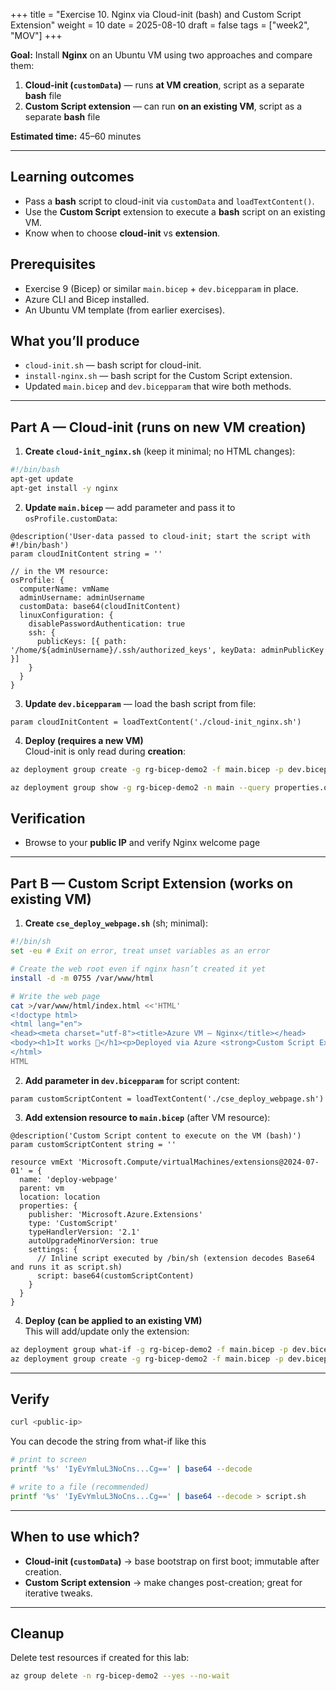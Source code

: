 +++
title = "Exercise 10. Nginx via Cloud-init (bash) and Custom Script Extension"
weight = 10
date = 2025-08-10
draft = false
tags = ["week2", "MOV"]
+++

**Goal:** Install **Nginx** on an Ubuntu VM using two approaches and compare them:

1) **Cloud-init (`customData`)** — runs **at VM creation**, script as a separate **bash** file  
2) **Custom Script extension** — can run **on an existing VM**, script as a separate **bash** file

**Estimated time:** 45–60 minutes

---

## Learning outcomes
- Pass a **bash** script to cloud-init via `customData` and `loadTextContent()`.
- Use the **Custom Script** extension to execute a **bash** script on an existing VM.
- Know when to choose **cloud-init** vs **extension**.

## Prerequisites
- Exercise 9 (Bicep) or similar `main.bicep` + `dev.bicepparam` in place.
- Azure CLI and Bicep installed.
- An Ubuntu VM template (from earlier exercises).

## What you’ll produce
- `cloud-init.sh` — bash script for cloud-init.
- `install-nginx.sh` — bash script for the Custom Script extension.
- Updated `main.bicep` and `dev.bicepparam` that wire both methods.

---

## Part A — Cloud-init (runs on **new** VM creation)

1) **Create `cloud-init_nginx.sh`** (keep it minimal; no HTML changes):
```bash
#!/bin/bash
apt-get update
apt-get install -y nginx
```

2) **Update `main.bicep`** — add parameter and pass it to `osProfile.customData`:
```bicep
@description('User-data passed to cloud-init; start the script with #!/bin/bash')
param cloudInitContent string = ''

// in the VM resource:
osProfile: {
  computerName: vmName
  adminUsername: adminUsername
  customData: base64(cloudInitContent)
  linuxConfiguration: {
    disablePasswordAuthentication: true
    ssh: {
      publicKeys: [{ path: '/home/${adminUsername}/.ssh/authorized_keys', keyData: adminPublicKey }]
    }
  }
}
```

3) **Update `dev.bicepparam`** — load the bash script from file:
```bicep
param cloudInitContent = loadTextContent('./cloud-init_nginx.sh')
```

4) **Deploy (requires a **new** VM)**  
Cloud-init is only read during **creation**:
```bash
az deployment group create -g rg-bicep-demo2 -f main.bicep -p dev.bicepparam adminPublicKey=@~/.ssh/id_rsa.pub

az deployment group show -g rg-bicep-demo2 -n main --query properties.outputs.publicIpAddress.value -o tsv
```

## Verification
- Browse to your **public IP** and verify Nginx welcome page

---

## Part B — Custom Script Extension (works on **existing** VM)

1) **Create `cse_deploy_webpage.sh`** (sh; minimal):
```bash
#!/bin/sh
set -eu # Exit on error, treat unset variables as an error

# Create the web root even if nginx hasn’t created it yet
install -d -m 0755 /var/www/html

# Write the web page
cat >/var/www/html/index.html <<'HTML'
<!doctype html>
<html lang="en">
<head><meta charset="utf-8"><title>Azure VM — Nginx</title></head>
<body><h1>It works 🎉</h1><p>Deployed via Azure <strong>Custom Script Extension</strong>.</p></body>
</html>
HTML
```

2) **Add parameter in `dev.bicepparam`** for script content:
```bicep
param customScriptContent = loadTextContent('./cse_deploy_webpage.sh')
```

3) **Add extension resource to `main.bicep`** (after VM resource):
```bicep
@description('Custom Script content to execute on the VM (bash)')
param customScriptContent string = ''

resource vmExt 'Microsoft.Compute/virtualMachines/extensions@2024-07-01' = {
  name: 'deploy-webpage'
  parent: vm
  location: location
  properties: {
    publisher: 'Microsoft.Azure.Extensions'
    type: 'CustomScript'
    typeHandlerVersion: '2.1'
    autoUpgradeMinorVersion: true
    settings: {
      // Inline script executed by /bin/sh (extension decodes Base64 and runs it as script.sh)
      script: base64(customScriptContent)
    }
  }
}
```

4) **Deploy (can be applied to an existing VM)**  
This will add/update only the extension:
```bash
az deployment group what-if -g rg-bicep-demo2 -f main.bicep -p dev.bicepparam adminPublicKey=@~/.ssh/id_rsa.pub
az deployment group create -g rg-bicep-demo2 -f main.bicep -p dev.bicepparam adminPublicKey=@~/.ssh/id_rsa.pub
```

---

## Verify
```bash
curl <public-ip>
```

You can decode the string from what-if like this

```bash
# print to screen
printf '%s' 'IyEvYmluL3NoCns...Cg==' | base64 --decode

# write to a file (recommended)
printf '%s' 'IyEvYmluL3NoCns...Cg==' | base64 --decode > script.sh
```

---

## When to use which?
- **Cloud-init (`customData`)** → base bootstrap on first boot; immutable after creation.
- **Custom Script extension** → make changes post-creation; great for iterative tweaks.

---

## Cleanup
Delete test resources if created for this lab:
```bash
az group delete -n rg-bicep-demo2 --yes --no-wait
```
